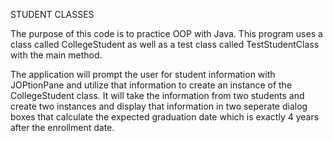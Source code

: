STUDENT CLASSES

The purpose of this code is to practice OOP with Java.
This program uses a class called CollegeStudent as well as a test class called TestStudentClass with the main method.

The application will prompt the user for student information with JOPtionPane and utilize that information to create 
an instance of the CollegeStudent class. It will take the information from two students and create two instances and 
display that information in two seperate dialog boxes that calculate the expected graduation date which is exactly 4
years after the enrollment date. 
